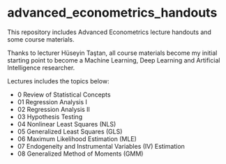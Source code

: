 # advanced_econometrics_handouts
This repository includes Advanced Econometrics lecture handouts and some course materials.

Thanks to lecturer Hüseyin Taştan, all course materials become my initial starting point to become a Machine Learning, Deep Learning and Artificial Intelligence researcher. 

Lectures includes the topics below:

* 0  Review of Statistical Concepts
* 01 Regression Analysis I
* 02 Regression Analysis II
* 03 Hypothesis Testing
* 04 Nonlinear Least Squares (NLS)
* 05 Generalized Least Squares (GLS)
* 06 Maximum Likelihood Estimation (MLE)
* 07 Endogeneity and Instrumental Variables (IV) Estimation
* 08 Generalized Method of Moments (GMM)
